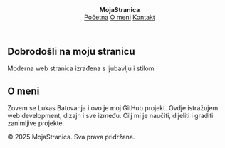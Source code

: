 <!DOCTYPE html>
<html lang="hr">
<head>
  <meta charset="UTF-8" />
  <meta name="viewport" content="width=device-width, initial-scale=1.0"/>
  <title>Moja Web Stranica</title>
  <link rel="stylesheet" href="style.css" />
  <link href="https://fonts.googleapis.com/css2?family=Roboto:wght@400;700&display=swap" rel="stylesheet">
</head>
<body>

  <header>
    <nav>
      <div><strong>MojaStranica</strong></div>
      <div>
        <a href="#pocetna">Početna</a>
        <a href="#o-meni">O meni</a>
        <a href="#kontakt">Kontakt</a>
      </div>
    </nav>
  </header>

  <section class="hero" id="pocetna">
    <h1>Dobrodošli na moju stranicu</h1>
    <p>Moderna web stranica izrađena s ljubavlju i stilom</p>
  </section>

  <section class="content" id="o-meni">
    <h2>O meni</h2>
    <p>Zovem se Lukas Batovanja i ovo je moj GitHub projekt. Ovdje istražujem web development, dizajn i sve između. Cilj mi je naučiti, dijeliti i graditi zanimljive projekte.</p>
  </section>

  <footer>
    <p>&copy; 2025 MojaStranica. Sva prava pridržana.</p>
  </footer>

</body>
</html>
